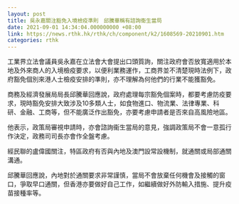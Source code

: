 ```yaml
---
layout: post
title: 吳永嘉關注豁免入境檢疫準則　邱騰華稱有諮詢衞生當局
date: 2021-09-01 14:34:04.000000000 +08:00
link: https://news.rthk.hk/rthk/ch/component/k2/1608569-20210901.htm
categories: rthk
---
```


工業界立法會議員吳永嘉在立法會大會提出口頭質詢，關注政府會否放寬適用於本地及外來商人的入境檢疫要求，以便利業務運作，工商界並不清楚現時法例下，政府豁免個別來港人士檢疫安排的準則，亦不理解為何他們的行業不能獲豁免。

商務及經濟發展局局長邱騰華回應說，政府處理每宗豁免個案時，都要考慮防疫要求，現時豁免安排大致涉及10多類人士，如食物進口、物流業、法律專業、科研、金融、工商等，但不能廣泛作出豁免，亦要考慮申請者是否來自高風險地區。

他表示，政策局審視申請時，亦會諮詢衞生當局的意見，強調政策局不會一意孤行作決定，政務司司長亦會作全盤考慮。

經民聯的盧偉國關注，特區政府有否與內地及澳門設常設機制，就通關或局部通關溝通。

邱騰華回應說，內地對於通關要求非常謹慎，當局不會放棄任何機會及接觸的窗口，爭取早口通關，但香港亦要做好自己工作，如繼續做好外防輸入措施、提升疫苗接種率等。

